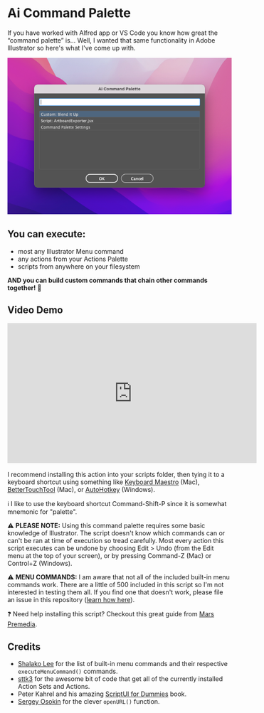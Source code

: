 # Ai Command Palette

If you have worked with Alfred app or VS Code you know how great the “command palette” is… Well, I wanted that same functionality in Adobe Illustrator so here's what I've come up with.

![Alt text](AiCommandPalette.png "AiCommandPalette")

## You can execute:
- most any Illustrator Menu command
- any actions from your Actions Palette
- scripts from anywhere on your filesystem

**AND you can build custom commands that chain other commands together!** 🤯

## Video Demo

<p align="center">
    <iframe width="560" height="315" src="https://www.youtube.com/embed/Jhh_Dvfs0ro" title="YouTube video player" frameborder="0" allow="accelerometer; autoplay; clipboard-write; encrypted-media; gyroscope; picture-in-picture" allowfullscreen></iframe>
</p>

I recommend installing this action into your scripts folder, then tying it to a keyboard shortcut using something like [Keyboard Maestro](https://www.keyboardmaestro.com/main/) (Mac), [BetterTouchTool](https://folivora.ai/) (Mac), or [AutoHotkey](https://www.autohotkey.com/) (Windows).

ℹ️ I like to use the keyboard shortcut Command-Shift-P since it is somewhat mnemonic for "palette".

⚠️ **PLEASE NOTE:** Using this command palette requires some basic knowledge of Illustrator. The script doesn't know which commands can or can't be ran at time of execution so tread carefully. Most every action this script executes can be undone by choosing Edit > Undo (from the Edit menu at the top of your screen), or by pressing Command-Z (Mac) or Control+Z (Windows).

⚠️ **MENU COMMANDS:** I am aware that not all of the included built-in menu commands work. There are a little of 500 included in this script so I'm not interested in testing them all. If you find one that doesn't work, please file an issue in this repository ([learn how here](https://docs.github.com/en/issues/tracking-your-work-with-issues/creating-an-issue)).

❓ Need help installing this script? Checkout this great guide from [Mars Premedia](https://www.marspremedia.com/software/how-to-adobe-cc#illustrator).

## Credits
- [Shalako Lee](https://github.com/shalakolee) for the list of built-in menu commands and their respective `executeMenuCommand()` commands.
- [sttk3](https://community.adobe.com/t5/illustrator-discussions/get-names-of-actions-in-some-set/td-p/10365284) for the awesome bit of code that get all of the currently installed Action Sets and Actions.
- Peter Kahrel and his amazing [ScriptUI for Dummies](https://adobeindd.com/view/publications/a0207571-ff5b-4bbf-a540-07079bd21d75/92ra/publication-web-resources/pdf/scriptui-2-16-j.pdf) book.
- [Sergey Osokin](https://github.com/creold) for the clever `openURL()` function.
